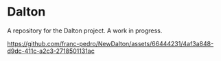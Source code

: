 # Dalton
A repository for the Dalton project. A work in progress.

https://github.com/franc-pedro/NewDalton/assets/66444231/4af3a848-d9dc-411c-a2c3-2718501131ac
